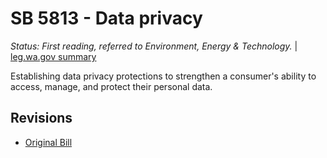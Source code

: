 # SB 5813 - Data privacy
*Status: First reading, referred to Environment, Energy & Technology.* | [leg.wa.gov summary](https://app.leg.wa.gov/billsummary?BillNumber=5813&Year=2021)

Establishing data privacy protections to strengthen a consumer's ability to access, manage, and protect their personal data.

## Revisions
* [Original Bill](1/)